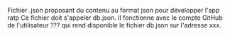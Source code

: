 Fichier .json proposant du contenu au format json pour développer l'app ratp
Ce fichier doit s'appeler db.json.
Il fonctionne avec le compte GitHub de l'utilisateur ??? qui rend disponible le fichier db.json sur l'adresse xxx.